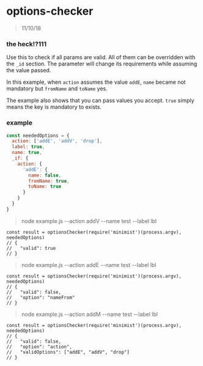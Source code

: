 # options-checker
> 11/10/18

### the heck!?111

Use this to check if all params are valid. All of them can be
overridden with the `_id` section. The parameter will change
its requirements while assuming the value passed.

In this example, when `action` assumes the value `addE`,
`name` became not mandatory but `fromName` and `toName` yes.

The example also shows that you can pass values you accept.
`true` simply means the key is mandatory to exists.

### example

```js
const neededOptions = {
  action: ['addE', 'addV', 'drop'],
  label: true,
  name: true,
  _if: {
    action: {
      'addE': {
        name: false,
        fromName: true,
        toName: true
      }
    }
  }
}
```

> node example.js --action addV --name test --label lbl

```
const result = optionsChecker(require('minimist')(process.argv), neededOptions)
// {
//   "valid": true
// }
```

> node example.js --action addE --name test --label lbl

```
const result = optionsChecker(require('minimist')(process.argv), neededOptions)
// {
//   "valid": false,
//   "option": "nameFrom"
// }
```

> node example.js --action addM --name test --label lbl

```
const result = optionsChecker(require('minimist')(process.argv), neededOptions)
// {
//   "valid": false,
//   "option": "action",
//   "validOptions": ["addE", "addV", "drop"]
// }
```
